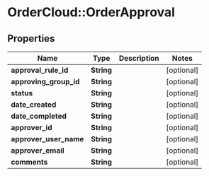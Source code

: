 # OrderCloud::OrderApproval

## Properties
Name | Type | Description | Notes
------------ | ------------- | ------------- | -------------
**approval_rule_id** | **String** |  | [optional] 
**approving_group_id** | **String** |  | [optional] 
**status** | **String** |  | [optional] 
**date_created** | **String** |  | [optional] 
**date_completed** | **String** |  | [optional] 
**approver_id** | **String** |  | [optional] 
**approver_user_name** | **String** |  | [optional] 
**approver_email** | **String** |  | [optional] 
**comments** | **String** |  | [optional] 


